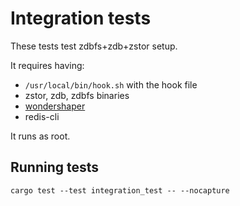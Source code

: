 # Integration tests

These tests test zdbfs+zdb+zstor setup.

It requires having:

- `/usr/local/bin/hook.sh` with the hook file
- zstor, zdb, zdbfs binaries
- [wondershaper](https://github.com/magnific0/wondershaper/blob/master/wondershaper)
- redis-cli

It runs as root.

## Running tests

`cargo test --test integration_test -- --nocapture`
